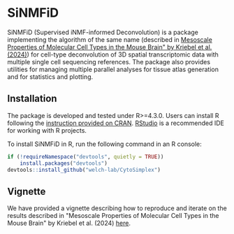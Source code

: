 # SiNMFiD

SiNMFiD (Supervised iNMF-informed Deconvolution) is a package implementing the algorithm of the same name (described in [Mesoscale Properties of Molecular Cell Types in the Mouse Brain" by Kriebel et al. (2024)](https://docs.google.com/document/d/166X4o_6HegeS0uUHRa4ahKedkaVEMeiRagCm7T9nOVU/edit?usp=sharing)) for cell-type deconvolution of 3D spatial transcriptomic data with multiple single cell sequencing references. The package also provides utilities for managing multiple parallel analyses for tissue atlas generation and for statistics and plotting.

## Installation

The package is developed and tested under R>=4.3.0. Users can install R following the [instruction provided on CRAN](https://cran.r-project.org/). [RStudio](https://posit.co/downloads/) is a recommended IDE for working with R projects. 

To install SiNMFiD in R, run the following command in an R console:

```R
if (!requireNamespace("devtools", quietly = TRUE))
    install.packages("devtools")
devtools::install_github("welch-lab/CytoSimplex")
```

## Vignette

We have provided a vignette describing how to reproduce and iterate on the results described in "Mesoscale Properties of Molecular Cell Types in the Mouse Brain" by Kriebel et al. (2024) [here]().  
